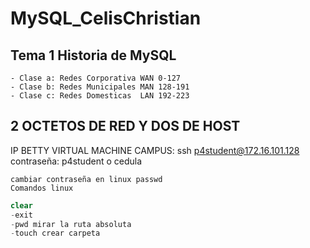 # MySQL_CelisChristian

## Tema 1 Historia de MySQL

    - Clase a: Redes Corporativa WAN 0-127
    - Clase b: Redes Municipales MAN 128-191
    - Clase c: Redes Domesticas  LAN 192-223

## 2 OCTETOS DE RED Y DOS DE HOST

IP BETTY VIRTUAL MACHINE CAMPUS: 
    ssh p4student@172.16.101.128
contraseña: p4student o cedula

    cambiar contraseña en linux passwd
    Comandos linux

 ```sql
 clear
-exit
-pwd mirar la ruta absoluta
-touch crear carpeta 
```





